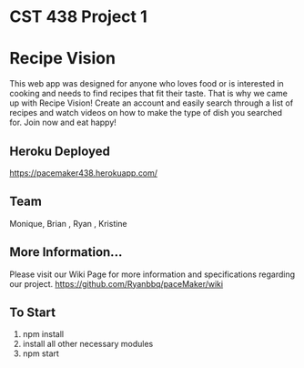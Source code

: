 # CST 438 Project 1
# Recipe Vision
This web app was designed for anyone who loves food or is interested in cooking and needs to find recipes that fit their taste.
That is why we came up with Recipe Vision! Create an account and easily search through a list of recipes and watch videos
on how to make the type of dish you searched for. Join now and eat happy!

## Heroku Deployed 
https://pacemaker438.herokuapp.com/

## Team
Monique, Brian , Ryan , Kristine

## More Information...
Please visit our Wiki Page for more information and specifications regarding our project.
https://github.com/Ryanbbq/paceMaker/wiki

## To Start
1. npm install
2. install all other necessary modules
3. npm start


